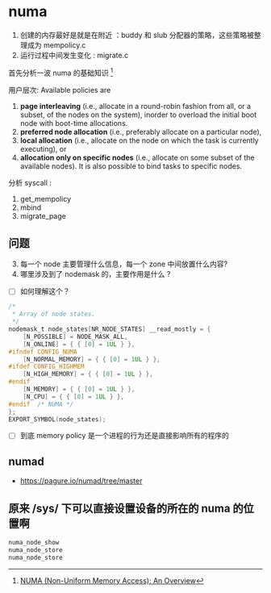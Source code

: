 # numa
1. 创建的内存最好是就是在附近 ：buddy 和 slub 分配器的策略，这些策略被整理成为 mempolicy.c
2. 运行过程中间发生变化 : migrate.c

首先分析一波 numa 的基础知识 [^6]

用户层次:
Available policies are
1. **page interleaving** (i.e., allocate in a round-robin fashion from all, or a subset, of the nodes on the system), inorder to overload the initial boot node with boot-time allocations.
2. **preferred node allocation** (i.e., preferably allocate on a particular node),
3. **local allocation** (i.e., allocate on the node on which the task is currently executing), or
4. **allocation only on specific nodes** (i.e., allocate on some subset of the available nodes).  It is also possible to bind tasks to specific nodes.

分析 syscall :
1. get_mempolicy
2. mbind
3. migrate_page



## 问题
3. 每一个 node 主要管理什么信息，每一个 zone 中间放置什么内容?
4. 哪里涉及到了 nodemask 的，主要作用是什么 ?

- [ ] 如何理解这个？
```c
/*
 * Array of node states.
 */
nodemask_t node_states[NR_NODE_STATES] __read_mostly = {
	[N_POSSIBLE] = NODE_MASK_ALL,
	[N_ONLINE] = { { [0] = 1UL } },
#ifndef CONFIG_NUMA
	[N_NORMAL_MEMORY] = { { [0] = 1UL } },
#ifdef CONFIG_HIGHMEM
	[N_HIGH_MEMORY] = { { [0] = 1UL } },
#endif
	[N_MEMORY] = { { [0] = 1UL } },
	[N_CPU] = { { [0] = 1UL } },
#endif	/* NUMA */
};
EXPORT_SYMBOL(node_states);
```
- [ ] 到底 memory policy 是一个进程的行为还是直接影响所有的程序的

## numad
- https://pagure.io/numad/tree/master


## 原来 /sys/ 下可以直接设置设备的所在的 numa 的位置啊

```txt
numa_node_show
numa_node_store
numa_node_store
```

[^6]: [NUMA (Non-Uniform Memory Access): An Overview](https://queue.acm.org/detail.cfm?id=2513149)
[^7]: [kernel doc : numa memory policy](https://www.kernel.org/doc/html/latest/admin-guide/mm/numa_memory_policy.html)
